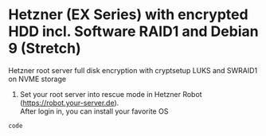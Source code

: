 # Hetzner (EX Series) with encrypted HDD incl. Software RAID1 and Debian 9 (Stretch)
Hetzner root server full disk encryption with cryptsetup LUKS and SWRAID1 on NVME storage

1. Set your root server into rescue mode in Hetzner Robot (https://robot.your-server.de).
<br>After login in, you can install your favorite OS

`code`

